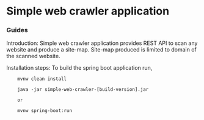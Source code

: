 # Simple web crawler application 

### Guides
Introduction:
	Simple web crawler application provides REST API to scan any website and produce a site-map. Site-map produced is limited to domain of the scanned website.  

Installation steps:
	To build the spring boot application run, 
		
		mvnw clean install
		
		java -jar simple-web-crawler-[build-version].jar

		or
		
		mvnw spring-boot:run
		
		

